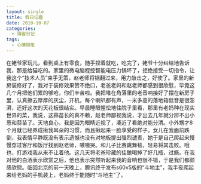 ```yaml
---
layout: single
title: 假日记趣
date: 2010-10-07
categories:
  - 博客日记
tags:
  - 心情随笔
---
```


在姥爷家玩儿，看到桌上有零食，随手捏着就吃，吃完了，姥爷十分纠结地告诉我，那是给猫吃的。家里的微电脑程控智能电压力锅坏了，拒绝接受一切指令，让我这个“技术人员”束手无策，赵老师将锅翻过来，用力敲击之，好使了。家里的新房装修好了，我对于装修效果赞不绝口，老爸老妈和赵老师都感到很欣慰，毕竟这几个月把他们累的够呛，你们辛苦啦。我把堆在角落里的老音响接好了摆在新房子里，认真擦去厚厚的灰尘，开机，每个喇叭都有声，一米多高的落地箱低音是很澎湃，还好这次的天花板很结实。早晨睡眼惺忪地往院子里看，那里有老妈种在现实世界的菜，我说，这蒜苗长的真不赖，赵老师鄙视我说，才出去几年就分辨不出小葱和蒜苗了。天地良心，我是因为眼睛近视了，凑近了看绝对能分清。小外甥才8个月就已经养成揪我耳朵的习惯，而且揪起来一脸享受的样子。女儿在我面前跌倒，我表情平静既没有表示遗憾也没有对地板提出强烈谴责，她于是自己爬起来慢慢穿过客厅和饭厅找到赵老师，嗷嗷哭。和儿子比赛跳舞毯，轻易将其击败。哦也，打游戏我从来不让着他。这几天将老爸珍藏的佳酿喝掉了好几瓶，过瘾。在我对他的白酒表示欣赏之后，他也表示突然听起来我的音响也很不错，于是我们都颇感欣慰。临回北京的前一天晚上，腾讯终于发布s60v5版的“斗地主”，我半夜爬起来给老妈的手机装上，老妈终于能随时“斗地主”了。
